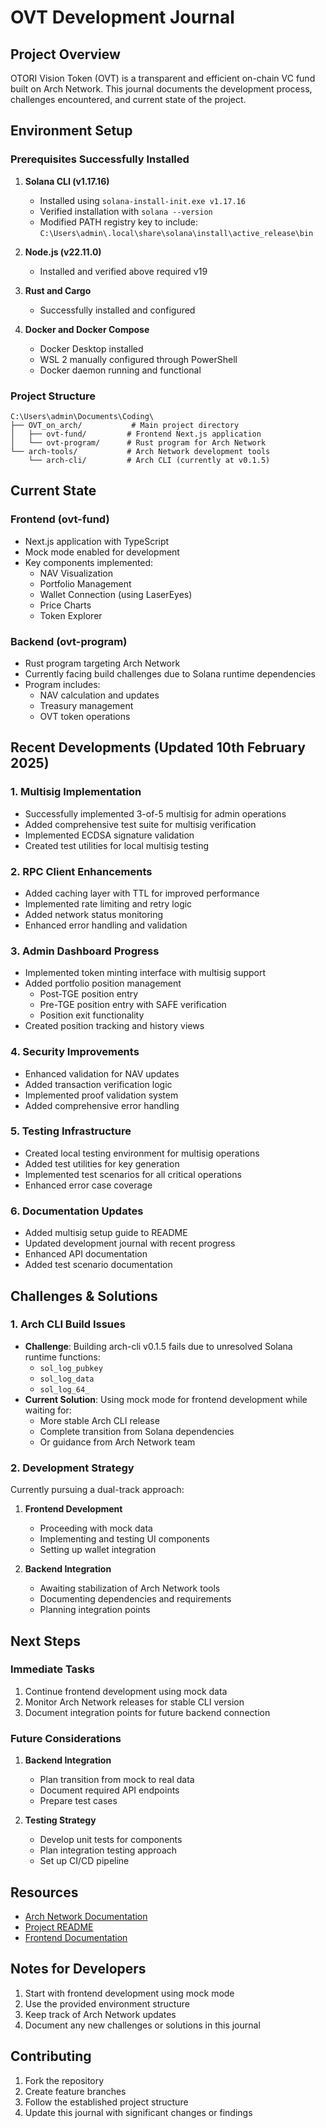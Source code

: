 # OVT Development Journal

## Project Overview
OTORI Vision Token (OVT) is a transparent and efficient on-chain VC fund built on Arch Network. This journal documents the development process, challenges encountered, and current state of the project.

## Environment Setup

### Prerequisites Successfully Installed
1. **Solana CLI (v1.17.16)**
   - Installed using `solana-install-init.exe v1.17.16`
   - Verified installation with `solana --version`
   - Modified PATH registry key to include: `C:\Users\admin\.local\share\solana\install\active_release\bin`

2. **Node.js (v22.11.0)**
   - Installed and verified above required v19

3. **Rust and Cargo**
   - Successfully installed and configured

4. **Docker and Docker Compose**
   - Docker Desktop installed
   - WSL 2 manually configured through PowerShell
   - Docker daemon running and functional

### Project Structure
```
C:\Users\admin\Documents\Coding\
├── OVT_on_arch/           # Main project directory
│   ├── ovt-fund/         # Frontend Next.js application
│   └── ovt-program/      # Rust program for Arch Network
└── arch-tools/           # Arch Network development tools
    └── arch-cli/         # Arch CLI (currently at v0.1.5)
```

## Current State

### Frontend (ovt-fund)
- Next.js application with TypeScript
- Mock mode enabled for development
- Key components implemented:
  - NAV Visualization
  - Portfolio Management
  - Wallet Connection (using LaserEyes)
  - Price Charts
  - Token Explorer

### Backend (ovt-program)
- Rust program targeting Arch Network
- Currently facing build challenges due to Solana runtime dependencies
- Program includes:
  - NAV calculation and updates
  - Treasury management
  - OVT token operations

## Recent Developments (Updated 10th February 2025)

### 1. Multisig Implementation
- Successfully implemented 3-of-5 multisig for admin operations
- Added comprehensive test suite for multisig verification
- Implemented ECDSA signature validation
- Created test utilities for local multisig testing

### 2. RPC Client Enhancements
- Added caching layer with TTL for improved performance
- Implemented rate limiting and retry logic
- Added network status monitoring
- Enhanced error handling and validation

### 3. Admin Dashboard Progress
- Implemented token minting interface with multisig support
- Added portfolio position management
  - Post-TGE position entry
  - Pre-TGE position entry with SAFE verification
  - Position exit functionality
- Created position tracking and history views

### 4. Security Improvements
- Enhanced validation for NAV updates
- Added transaction verification logic
- Implemented proof validation system
- Added comprehensive error handling

### 5. Testing Infrastructure
- Created local testing environment for multisig operations
- Added test utilities for key generation
- Implemented test scenarios for all critical operations
- Enhanced error case coverage

### 6. Documentation Updates
- Added multisig setup guide to README
- Updated development journal with recent progress
- Enhanced API documentation
- Added test scenario documentation

## Challenges & Solutions

### 1. Arch CLI Build Issues
- **Challenge**: Building arch-cli v0.1.5 fails due to unresolved Solana runtime functions:
  - `sol_log_pubkey`
  - `sol_log_data`
  - `sol_log_64_`
- **Current Solution**: Using mock mode for frontend development while waiting for:
  - More stable Arch CLI release
  - Complete transition from Solana dependencies
  - Or guidance from Arch Network team

### 2. Development Strategy
Currently pursuing a dual-track approach:
1. **Frontend Development**
   - Proceeding with mock data
   - Implementing and testing UI components
   - Setting up wallet integration

2. **Backend Integration**
   - Awaiting stabilization of Arch Network tools
   - Documenting dependencies and requirements
   - Planning integration points

## Next Steps

### Immediate Tasks
1. Continue frontend development using mock data
2. Monitor Arch Network releases for stable CLI version
3. Document integration points for future backend connection

### Future Considerations
1. **Backend Integration**
   - Plan transition from mock to real data
   - Document required API endpoints
   - Prepare test cases

2. **Testing Strategy**
   - Develop unit tests for components
   - Plan integration testing approach
   - Set up CI/CD pipeline

## Resources
- [Arch Network Documentation](https://docs.arch.network/book/program/program.html)
- [Project README](./README.md)
- [Frontend Documentation](./ovt-fund/README.md)

## Notes for Developers
1. Start with frontend development using mock mode
2. Use the provided environment structure
3. Keep track of Arch Network updates
4. Document any new challenges or solutions in this journal

## Contributing
1. Fork the repository
2. Create feature branches
3. Follow the established project structure
4. Update this journal with significant changes or findings 